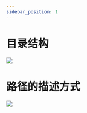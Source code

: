 ```yaml
---
sidebar_position: 1
---
```




# 目录结构

![](https://happlay-docs.oss-cn-beijing.aliyuncs.com/docs/Snipaste_2024-05-11_20-58-16.png)

# 路径的描述方式

![](https://happlay-docs.oss-cn-beijing.aliyuncs.com/docs/Snipaste_2024-05-11_21-02-14.png)